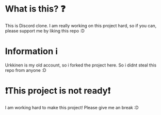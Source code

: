 # What is this? ❓
This is Discord clone.
I am really working on this project hard, so if you can, please support me by liking this repo :D

# Information ℹ️
Urkkinen is my old account, so i forked the project here.
So i didnt steal this repo from anyone :D

# ❗This project is not ready❗
I am working hard to make this project!
Please give me an break :D
